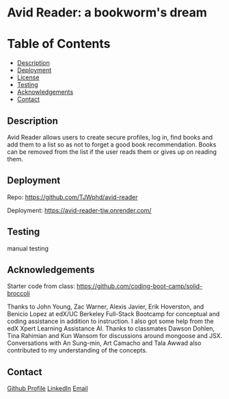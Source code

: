 # Avid Reader: a bookworm's dream

# Table of Contents

- [Description](#description)
- [Deployment](#deployment)
- [License](#license)
- [Testing](#testing)
- [Acknowledgements](#acknowledgements)
- [Contact](#contact)

## Description

Avid Reader allows users to create secure profiles, log in, find books and add them to a list so as not to forget a good book recommendation. Books can be removed from the list if the user reads them or gives up on reading them.

## Deployment

Repo: https://github.com/TJWphd/avid-reader

Deployment: https://avid-reader-tjw.onrender.com/

## Testing

manual testing

## Acknowledgements

Starter code from class: https://github.com/coding-boot-camp/solid-broccoli

Thanks to John Young, Zac Warner, Alexis Javier, Erik Hoverston, and Benicio Lopez at edX/UC Berkeley Full-Stack Bootcamp for conceptual and coding assistance in addition to instruction. I also got some help from the edX Xpert Learning Assistance AI. Thanks to classmates Dawson Dohlen, Tina Rahimian and Kun Wansom for discussions around mongoose and JSX. Conversations with An Sung-min, Art Camacho and Tala Awwad also contributed to my understanding of the concepts.

## Contact

[Github Profile](https://github.com/TJWphd)
[LinkedIn](https://www.linkedin.com/in/thomas-white-phd/)
[Email](mailto:tjwhitephd@gmail.com)
